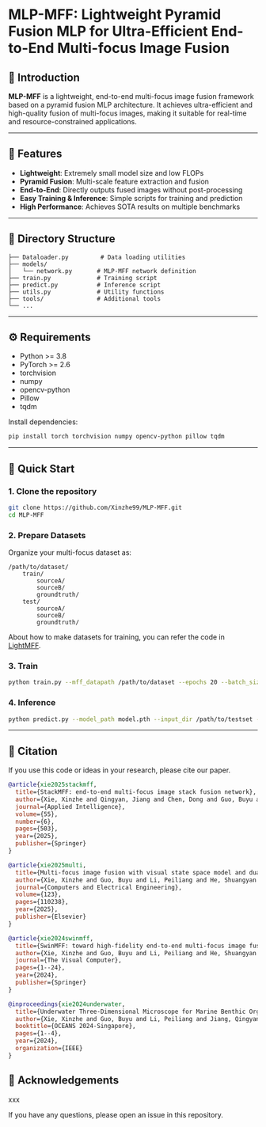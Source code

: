 # MLP-MFF: Lightweight Pyramid Fusion MLP for Ultra-Efficient End-to-End Multi-focus Image Fusion

## 📖 Introduction

**MLP-MFF** is a lightweight, end-to-end multi-focus image fusion framework based on a pyramid fusion MLP architecture. It achieves ultra-efficient and high-quality fusion of multi-focus images, making it suitable for real-time and resource-constrained applications.

---

## 🚀 Features
- **Lightweight**: Extremely small model size and low FLOPs
- **Pyramid Fusion**: Multi-scale feature extraction and fusion
- **End-to-End**: Directly outputs fused images without post-processing
- **Easy Training & Inference**: Simple scripts for training and prediction
- **High Performance**: Achieves SOTA results on multiple benchmarks

---

## 📂 Directory Structure
```
├── Dataloader.py         # Data loading utilities
├── models/
│   └── network.py       # MLP-MFF network definition
├── train.py             # Training script
├── predict.py           # Inference script
├── utils.py             # Utility functions
├── tools/               # Additional tools
└── ...
```

---

## ⚙️ Requirements
- Python >= 3.8
- PyTorch >= 2.6
- torchvision
- numpy
- opencv-python
- Pillow
- tqdm

Install dependencies:
```bash
pip install torch torchvision numpy opencv-python pillow tqdm
```

---

## 🚦 Quick Start

### 1. Clone the repository
```bash
git clone https://github.com/Xinzhe99/MLP-MFF.git
cd MLP-MFF
```

### 2. Prepare Datasets
Organize your multi-focus dataset as:
```
/path/to/dataset/
    train/
        sourceA/
        sourceB/
        groundtruth/
    test/
        sourceA/
        sourceB/
        groundtruth/
```
About how to make datasets for training, you can refer the code in [LightMFF](https://github.com/Xinzhe99/LightMFF).
### 3. Train
```bash
python train.py --mff_datapath /path/to/dataset --epochs 20 --batch_size 32
```

### 4. Inference
```bash
python predict.py --model_path model.pth --input_dir /path/to/testset --output_dir ./results
```

---

## 📝 Citation
If you use this code or ideas in your research, please cite our paper.

```bibtex
@article{xie2025stackmff,
  title={StackMFF: end-to-end multi-focus image stack fusion network},
  author={Xie, Xinzhe and Qingyan, Jiang and Chen, Dong and Guo, Buyu and Li, Peiliang and Zhou, Sangjun},
  journal={Applied Intelligence},
  volume={55},
  number={6},
  pages={503},
  year={2025},
  publisher={Springer}
}

@article{xie2025multi,
  title={Multi-focus image fusion with visual state space model and dual adversarial learning},
  author={Xie, Xinzhe and Guo, Buyu and Li, Peiliang and He, Shuangyan and Zhou, Sangjun},
  journal={Computers and Electrical Engineering},
  volume={123},
  pages={110238},
  year={2025},
  publisher={Elsevier}
}

@article{xie2024swinmff,
  title={SwinMFF: toward high-fidelity end-to-end multi-focus image fusion via swin transformer-based network},
  author={Xie, Xinzhe and Guo, Buyu and Li, Peiliang and He, Shuangyan and Zhou, Sangjun},
  journal={The Visual Computer},
  pages={1--24},
  year={2024},
  publisher={Springer}
}

@inproceedings{xie2024underwater,
  title={Underwater Three-Dimensional Microscope for Marine Benthic Organism Monitoring},
  author={Xie, Xinzhe and Guo, Buyu and Li, Peiliang and Jiang, Qingyan},
  booktitle={OCEANS 2024-Singapore},
  pages={1--4},
  year={2024},
  organization={IEEE}
}
```


## 🙏 Acknowledgements
xxx

If you have any questions, please open an issue in this repository.
